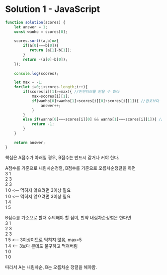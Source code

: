 # Solution 1 - JavaScript
~~~javascript
function solution(scores) {
    let answer = 1;
    const wanho = scores[0];
    
    scores.sort((a,b)=>{
        if(a[0]===b[0]){
           return (a[1]-b[1]);
        }
        return -(a[0]-b[0]);
    });
    
    console.log(scores);

    let max = -1;
    for(let i=0;i<scores.length;i++){
        if(scores[i][1]>=max){ //인센티브를 받을 수 있다
            max=scores[i][1];
            if(wanho[0]+wanho[1]<scores[i][0]+scores[i][1]){ //완호보다 점수가 클 경우 등수 증가
                answer++;
            }
        }
        else if(wanho[0]===scores[i][0] && wanho[1]===scores[i][1]){ //인센티브를 받을 수 없는데, 그게 완호라면
            return -1;
        }
    }
    
    return answer;
}
~~~

핵심은 A점수가 아래일 경우, B점수는 반드시 같거나 커야 한다.  
  
A점수를 기준으로 내림차순정렬, B점수를 기준으로 오름차순정렬을 하면  
3 1  
2 3  
2 3  
1 0 <-- 먹히지 않으려면 3이상 필요  
1 0 <-- 먹히지 않으려면 3이상 필요  
1 4  
1 5  
  
B점수를 기준으로 할때 주의해야 할 점이, 만약 내림차순정렬은 한다면  
3 1  
2 3  
2 3  
1 5 <-- 3이상이므로 먹히지 않음, max=5  
1 4 <-- 3보다 큰데도 불구하고 먹혀버림   
1 0  
1 0  

따라서 A는 내림차순, B는 오름차순 정렬을 해야함.
